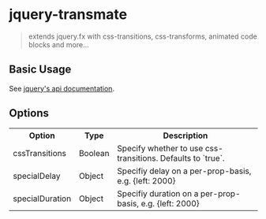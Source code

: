 jquery-transmate
================

> extends jquery.fx with css-transitions, css-transforms, animated code blocks and more...


Basic Usage
-----------

See [jquery's api documentation](http://api.jquery.com/animate/).

Options
-------

<table>
  <tr>
    <th>Option</th><th>Type</th><th>Description</th>
  </tr>
  <tr>
    <td>cssTransitions</td>
    <td>Boolean</td>
    <td>
      Specify whether to use css-transitions. Defaults to `true`.
    </td>
  </tr>
  <tr>
    <td>specialDelay</td>
    <td>Object</td>
    <td>
      Specifiy delay on a per-prop-basis, e.g. {left: 2000}
    </td>
  </tr>
  <tr>
    <td>specialDuration</td>
    <td>Object</td>
    <td>
      Specifiy duration on a per-prop-basis, e.g. {left: 2000}
    </td>
  </tr>
</table>



